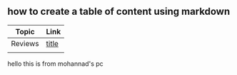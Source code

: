 ## how to create a table of content using markdown

| Topic   | Link                               |
| ------- | ---------------------------------- |
| Reviews | [title](../anotherfolder/ahmad.md) |
|         |                                    |

hello this is from mohannad's pc
